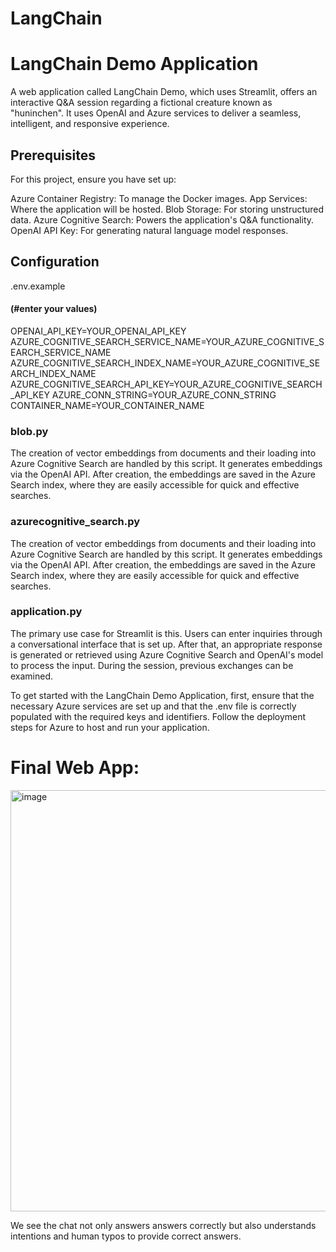 # LangChain
# LangChain Demo Application

A web application called LangChain Demo, which uses Streamlit, offers an interactive Q&A session regarding a fictional creature known as "huninchen". It uses OpenAI and Azure services to deliver a seamless, intelligent, and responsive experience.



## Prerequisites

For this project, ensure you have set up:

Azure Container Registry: To manage the Docker images.
App Services: Where the application will be hosted.
Blob Storage: For storing unstructured data.
Azure Cognitive Search: Powers the application's Q&A functionality.
OpenAI API Key: For generating natural language model responses.


## Configuration
.env.example

#### (#enter your values)
OPENAI_API_KEY=YOUR_OPENAI_API_KEY
AZURE_COGNITIVE_SEARCH_SERVICE_NAME=YOUR_AZURE_COGNITIVE_SEARCH_SERVICE_NAME
AZURE_COGNITIVE_SEARCH_INDEX_NAME=YOUR_AZURE_COGNITIVE_SEARCH_INDEX_NAME
AZURE_COGNITIVE_SEARCH_API_KEY=YOUR_AZURE_COGNITIVE_SEARCH_API_KEY
AZURE_CONN_STRING=YOUR_AZURE_CONN_STRING
CONTAINER_NAME=YOUR_CONTAINER_NAME


### blob.py
The creation of vector embeddings from documents and their loading into Azure Cognitive Search are handled by this script. It generates embeddings via the OpenAI API. After creation, the embeddings are saved in the Azure Search index, where they are easily accessible for quick and effective searches.

### azurecognitive_search.py
The creation of vector embeddings from documents and their loading into Azure Cognitive Search are handled by this script. It generates embeddings via the OpenAI API. After creation, the embeddings are saved in the Azure Search index, where they are easily accessible for quick and effective searches.

### application.py
The primary use case for Streamlit is this. Users can enter inquiries through a conversational interface that is set up. After that, an appropriate response is generated or retrieved using Azure Cognitive Search and OpenAI's model to process the input. During the session, previous exchanges can be examined.



To get started with the LangChain Demo Application, first, ensure that the necessary Azure services are set up and that the .env file is correctly populated with the required keys and identifiers. Follow the deployment steps for Azure to host and run your application.

# Final Web App:

<img width="674" alt="image" src="https://github.com/Neelansh01/LangChain/assets/39853942/401a234a-d5fc-40d3-b117-725fc0fb70fb">

We see the chat not only answers answers correctly but also understands intentions and human typos to provide correct answers.
